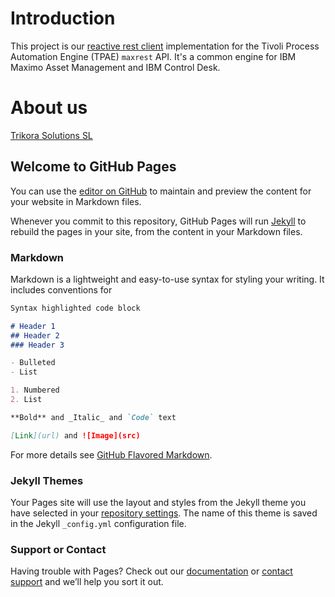 
# Introduction

This project is our [reactive rest client](https://quarkus.io/guides/rest-client) implementation for the Tivoli Process Automation Engine (TPAE) `maxrest` API.
It's a common engine for IBM Maximo Asset Management and IBM Control Desk.

# About us

[Trikora Solutions SL](https://www.trikorasolutions.com/)

## Welcome to GitHub Pages

You can use the [editor on GitHub](https://github.com/trikorasolns/quarkus-tpae-maxrest/edit/master/README.md) to maintain and preview the content for your website in Markdown files.

Whenever you commit to this repository, GitHub Pages will run [Jekyll](https://jekyllrb.com/) to rebuild the pages in your site, from the content in your Markdown files.

### Markdown

Markdown is a lightweight and easy-to-use syntax for styling your writing. It includes conventions for

```markdown
Syntax highlighted code block

# Header 1
## Header 2
### Header 3

- Bulleted
- List

1. Numbered
2. List

**Bold** and _Italic_ and `Code` text

[Link](url) and ![Image](src)
```

For more details see [GitHub Flavored Markdown](https://guides.github.com/features/mastering-markdown/).

### Jekyll Themes

Your Pages site will use the layout and styles from the Jekyll theme you have selected in your [repository settings](https://github.com/trikorasolns/quarkus-tpae-maxrest/settings). The name of this theme is saved in the Jekyll `_config.yml` configuration file.

### Support or Contact

Having trouble with Pages? Check out our [documentation](https://help.github.com/categories/github-pages-basics/) or [contact support](https://github.com/contact) and we’ll help you sort it out.
